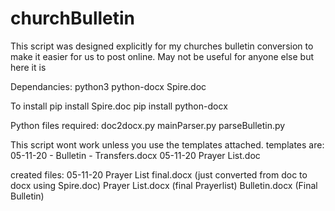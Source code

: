 # churchBulletin
This script was designed explicitly for my churches bulletin conversion to make it easier for us to post online. May not be useful for anyone else but here it is

Dependancies:
  python3
  python-docx
  Spire.doc

To install
  pip install Spire.doc
  pip install python-docx

Python files required:
    doc2docx.py
    mainParser.py
    parseBulletin.py

This script wont work unless you use the templates attached. 
templates are: 
      05-11-20 - Bulletin - Transfers.docx
      05-11-20 Prayer List.doc

created files: 
      05-11-20 Prayer List final.docx (just converted from doc to docx using Spire.doc)
      Prayer List.docx  (final Prayerlist)
      Bulletin.docx     (Final Bulletin)
